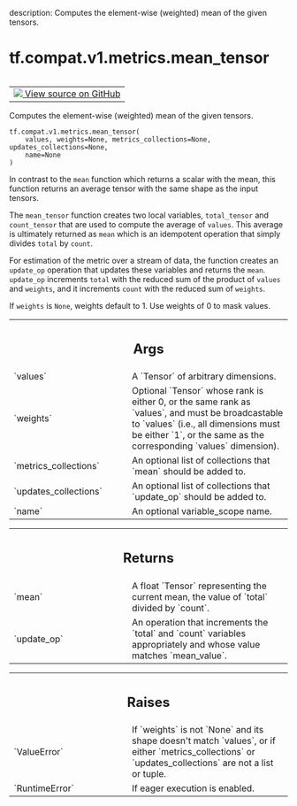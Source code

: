description: Computes the element-wise (weighted) mean of the given tensors.

<div itemscope itemtype="http://developers.google.com/ReferenceObject">
<meta itemprop="name" content="tf.compat.v1.metrics.mean_tensor" />
<meta itemprop="path" content="Stable" />
</div>

# tf.compat.v1.metrics.mean_tensor

<!-- Insert buttons and diff -->

<table class="tfo-notebook-buttons tfo-api nocontent" align="left">
<td>
  <a target="_blank" href="https://github.com/tensorflow/tensorflow/blob/r2.4/tensorflow/python/ops/metrics_impl.py#L1335-L1417">
    <img src="https://www.tensorflow.org/images/GitHub-Mark-32px.png" />
    View source on GitHub
  </a>
</td>
</table>



Computes the element-wise (weighted) mean of the given tensors.

<pre class="devsite-click-to-copy prettyprint lang-py tfo-signature-link">
<code>tf.compat.v1.metrics.mean_tensor(
    values, weights=None, metrics_collections=None, updates_collections=None,
    name=None
)
</code></pre>



<!-- Placeholder for "Used in" -->

In contrast to the `mean` function which returns a scalar with the
mean,  this function returns an average tensor with the same shape as the
input tensors.

The `mean_tensor` function creates two local variables,
`total_tensor` and `count_tensor` that are used to compute the average of
`values`. This average is ultimately returned as `mean` which is an idempotent
operation that simply divides `total` by `count`.

For estimation of the metric over a stream of data, the function creates an
`update_op` operation that updates these variables and returns the `mean`.
`update_op` increments `total` with the reduced sum of the product of `values`
and `weights`, and it increments `count` with the reduced sum of `weights`.

If `weights` is `None`, weights default to 1. Use weights of 0 to mask values.

<!-- Tabular view -->
 <table class="responsive fixed orange">
<colgroup><col width="214px"><col></colgroup>
<tr><th colspan="2"><h2 class="add-link">Args</h2></th></tr>

<tr>
<td>
`values`
</td>
<td>
A `Tensor` of arbitrary dimensions.
</td>
</tr><tr>
<td>
`weights`
</td>
<td>
Optional `Tensor` whose rank is either 0, or the same rank as
`values`, and must be broadcastable to `values` (i.e., all dimensions must
be either `1`, or the same as the corresponding `values` dimension).
</td>
</tr><tr>
<td>
`metrics_collections`
</td>
<td>
An optional list of collections that `mean`
should be added to.
</td>
</tr><tr>
<td>
`updates_collections`
</td>
<td>
An optional list of collections that `update_op`
should be added to.
</td>
</tr><tr>
<td>
`name`
</td>
<td>
An optional variable_scope name.
</td>
</tr>
</table>



<!-- Tabular view -->
 <table class="responsive fixed orange">
<colgroup><col width="214px"><col></colgroup>
<tr><th colspan="2"><h2 class="add-link">Returns</h2></th></tr>

<tr>
<td>
`mean`
</td>
<td>
A float `Tensor` representing the current mean, the value of `total`
divided by `count`.
</td>
</tr><tr>
<td>
`update_op`
</td>
<td>
An operation that increments the `total` and `count` variables
appropriately and whose value matches `mean_value`.
</td>
</tr>
</table>



<!-- Tabular view -->
 <table class="responsive fixed orange">
<colgroup><col width="214px"><col></colgroup>
<tr><th colspan="2"><h2 class="add-link">Raises</h2></th></tr>

<tr>
<td>
`ValueError`
</td>
<td>
If `weights` is not `None` and its shape doesn't match `values`,
or if either `metrics_collections` or `updates_collections` are not a list
or tuple.
</td>
</tr><tr>
<td>
`RuntimeError`
</td>
<td>
If eager execution is enabled.
</td>
</tr>
</table>

